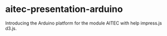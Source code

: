 aitec-presentation-arduino
==========================

Introducing the Arduino platform for the module AITEC with help impress.js d3.js.
